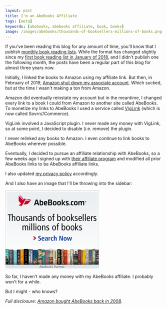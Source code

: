 ```yaml
---
layout: post
title: I'm an AbeBooks Affiliate
tags: [meta]
keywords: [abebooks, abebooks affiliate, book, books]
image: /images/abebooks/thousands-of-booksellers-millions-of-books.png
---
```


If you've been reading this blog for any amount of time, you'll know that I publish [monthly book reading lists](https://www.joehxblog.com/tags/reading-list/). While the format has changed slightly since my [first book reading list in January of 2018](https://www.joehxblog.com/january-2018-book-reading-list/), and I didn't publish one the following month, the posts have been a regular part of this blog for almost three years now.

Initially, I linked the books to Amazon using my affiliate link. But then, in February of 2019, [Amazon shut down my associate account](https://www.joehxblog.com/amazon-shut-down-my-associate-account/). Which sucked, but at the time I wasn't making a ton from Amazon.

Amazon did eventually reinstate my account but in the meantime, I changed every link to a book I could from Amazon to another site called AbeBooks. To monetize my links to AbeBooks I used a service called [VigLink](https://www.joehxblog.com/viglink/) (which is now called Sovrn//Commerce).

VigLink involved a JavaScript plugin. I never made any money with VigLink, so at some point, I decided to disable (i.e. remove) the plugin.

I never relinked any books to Amazon. I even continue to link books to AbeBooks wherever possible.

Eventually, I decided to pursue an affiliate relationship with AbeBooks, so a few weeks ago I signed up with [their affiliate program](https://affiliates.abebooks.com/c/2462910/77416/2029?u=https://www.abebooks.com/books/AffiliateProgram/) and modified all prior AbeBooks links to be AbeBooks affiliate links.

I also updated [my privacy policy](https://www.joehxblog.com/privacy/) accordingly.

And I also have an image that I'll be throwing into the sidebar:

[![AbeBooks.com. Thousands of booksellers - millions of books.](/images/abebooks/thousands-of-booksellers-millions-of-books.png)](https://affiliates.abebooks.com/c/2462910/76887/2029)

So far, I haven't made any money with my AbeBooks affiliate. I probably won't for a while.

But I might - who knows?

*Full disclosure: [Amazon bought AbeBooks back in 2008](https://techcrunch.com/2008/08/01/amazon-to-acquire-abebooks/).*